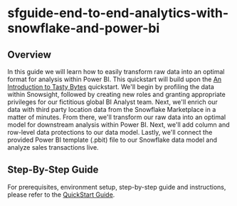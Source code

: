 # sfguide-end-to-end-analytics-with-snowflake-and-power-bi

## Overview
In this guide we will learn how to easily transform raw data into an optimal format for analysis within Power BI. This quickstart will build upon the [An Introduction to Tasty Bytes](https://quickstarts.snowflake.com/guide/tasty_bytes_introduction/index.html?index=..%2F..index#0) quickstart. We'll begin by profiling the data within Snowsight, followed by creating new roles and granting appropriate privileges for our fictitious global BI Analyst team. Next, we'll enrich our data with third party location data from the Snowflake Marketplace in a matter of minutes. From there, we'll transform our raw data into an optimal model for downstream analysis within Power BI. Next, we'll add column and row-level data protections to our data model. Lastly, we'll connect the provided Power BI template (.pbit) file to our Snowflake data model and analyze sales transactions live.


## Step-By-Step Guide
For prerequisites, environment setup, step-by-step guide and instructions, please refer to the [QuickStart Guide]().